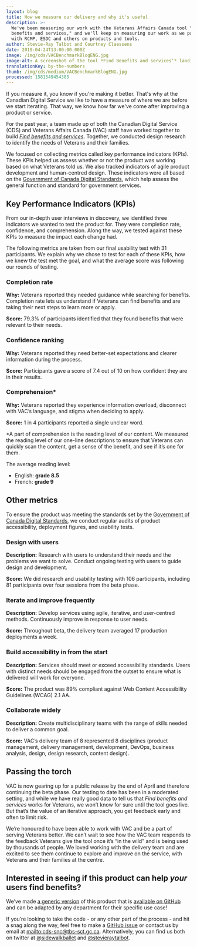 ```yaml
---
layout: blog
title: How we measure our delivery and why it's useful
description: >-
  We've been measuring our work with the Veterans Affairs Canada tool "Find
  benefits and services," and we'll keep on measuring our work as we partner
  with RCMP, ESDC and others on products and tools.
author: Stevie-Ray Talbot and Courtney Claessens
date: 2019-04-24T13:00:00.000Z
image: /img/cds/VACBenchmarkBlogENG.jpg
image-alt: A screenshot of the tool *Find Benefits and services’* landing page.
translationKey: by-the-numbers
thumb: /img/cds/medium/VACBenchmarkBlogENG.jpg
processed: 1581549454385
---
```

If you measure it, you know if you're making it better. That's why at the Canadian Digital Service we like to have a measure of where we are before we start iterating. That way, we know how far we've come after improving a product or service.

For the past year, a team made up of both the Canadian Digital Service (CDS) and Veterans Affairs Canada (VAC) staff have worked together to build [_Find benefits and services_](https://github.com/veteransaffairscanada/vac-benefits-directory). Together, we conducted design research to identify the needs of Veterans and their families.

We focused on collecting metrics called key performance indicators (KPIs). These KPIs helped us assess whether or not the product was working based on what Veterans told us. We also tracked indicators of agile product development and human-centred design. These indicators were all based on the [Government of Canada Digital Standards](https://www.canada.ca/en/government/system/digital-government/government-canada-digital-standards.html), which help assess the general function and standard for government services.

## Key Performance Indicators (KPIs)

From our in-depth user interviews in discovery, we identified three indicators we wanted to test the product for. They were completion rate, confidence, and comprehension. Along the way, we tested against these KPIs to measure the impact each change had.

The following metrics are taken from our final usability test with 31 participants. We explain why we chose to test for each of these KPIs, how we knew the test met the goal, and what the average score was following our rounds of testing.

### Completion rate

**Why:** Veterans reported they needed guidance while searching for benefits. Completion rate lets us understand if Veterans can find benefits and are taking their next steps to learn more or apply. 

**Score:** 79.3% of participants identified that they found benefits that were relevant to their needs. 

### Confidence ranking

**Why:** Veterans reported they need better-set expectations and clearer information during the process.

**Score:** Participants gave a score of 7.4 out of 10 on how confident they are in their results.

### Comprehension*

**Why:** Veterans reported they experience information overload, disconnect with VAC’s language, and stigma when deciding to apply.

**Score:** 1 in 4 participants reported a single unclear word.

\*A part of comprehension is the reading level of our content. We measured the reading level of our one-line descriptions to ensure that Veterans can quickly scan the content, get a sense of the benefit, and see if it’s one for them.

The average reading level:

* English: **grade 8.5**
* French: **grade 9**

## Other metrics

To ensure the product was meeting the standards set by the [Government of Canada Digital Standards](https://www.canada.ca/en/government/system/digital-government/government-canada-digital-standards.html), we conduct regular audits of product accessibility, deployment figures, and usability tests.

### Design with users

**Description:** Research with users to understand their needs and the problems we want to solve. Conduct ongoing testing with users to guide design and development.

**Score:** We did research and usability testing with 106 participants, including 81 participants over four sessions from the beta phase.

### Iterate and improve frequently

**Description:** Develop services using agile, iterative, and user-centred methods. Continuously improve in response to user needs.

**Score:** Throughout beta, the delivery team averaged 17 production deployments a week.

### Build accessibility in from the start

**Description:** Services should meet or exceed accessibility standards. Users with distinct needs should be engaged from the outset to ensure what is delivered will work for everyone.

**Score:** The product was 89% compliant against Web Content Accessibility Guidelines (WCAG) 2.1 AA.

### Collaborate widely

**Description:** Create multidisciplinary teams with the range of skills needed to deliver a common goal.

**Score:** VAC’s delivery team of 8 represented 8 disciplines (product management, delivery management, development, DevOps, business analysis, design, design research, content design).

## Passing the torch

VAC is now gearing up for a public release by the end of April and therefore continuing the beta phase. Our testing to date has been in a moderated setting, and while we have really good data to tell us that *Find benefits and services* works for Veterans, we won’t know for sure until the tool goes live. But that’s the value of an iterative approach, you get feedback early and often to limit risk.

We’re honoured to have been able to work with VAC and be a part of serving Veterans better. We can’t wait to see how the VAC team responds to the feedback Veterans give the tool once it’s “in the wild” and is being used by thousands of people. We loved working with the delivery team and are excited to see them continue to explore and improve on the service, with Veterans and their families at the centre.

## Interested in seeing if this product can help _your_ users find benefits?

We’ve made [a generic version](https://benefits-avantages.cds-snc.ca/?utm_source=CDS_measurement_blog) of this product that is [available on GitHub](https://github.com/cds-snc/find-benefits-and-services) and can be adapted by any department for their specific use case!

If you’re looking to take the code - or any other part of the process - and hit a snag along the way, feel free to make a [GitHub issue](https://github.com/cds-snc/find-benefits-and-services/issues) or contact us by email at <mailto:cds-snc@tbs-sct.gc.ca>. Alternatively, you can find us both on twitter at [@sidewalkballet](https://twitter.com/sidewalkballet) and [@stevieraytalbot](https://twitter.com/StevieRayTalbot).


